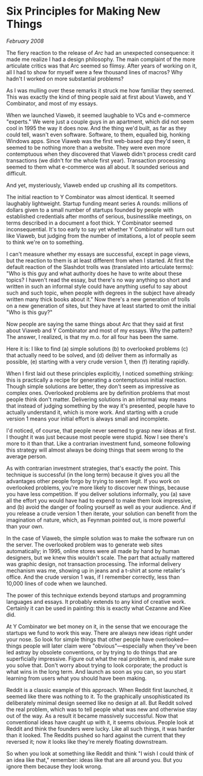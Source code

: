 # Six Principles for Making New Things

_February 2008_

The fiery reaction to the release of _Arc_ had an unexpected consequence: it made me realize I had a design philosophy. The main complaint of the more articulate critics was that Arc seemed so flimsy. After years of working on it, all I had to show for myself were a few thousand lines of macros? Why hadn't I worked on more substantial problems?

As I was mulling over these remarks it struck me how familiar they seemed. This was exactly the kind of thing people said at first about Viaweb, and Y Combinator, and most of my essays.

When we launched Viaweb, it seemed laughable to VCs and e-commerce "experts." We were just a couple guys in an apartment, which did not seem cool in 1995 the way it does now. And the thing we'd built, as far as they could tell, wasn't even software. Software, to them, equalled big, honking Windows apps. Since Viaweb was the first web-based app they'd seen, it seemed to be nothing more than a website. They were even more contemptuous when they discovered that Viaweb didn't process credit card transactions (we didn't for the whole first year). Transaction processing seemed to them what e-commerce was all about. It sounded serious and difficult.

And yet, mysteriously, Viaweb ended up crushing all its competitors.

The initial reaction to Y Combinator was almost identical. It seemed laughably lightweight. Startup funding meant series A rounds: millions of dollars given to a small number of startups founded by people with established credentials after months of serious, businesslike meetings, on terms described in a document a foot thick. Y Combinator seemed inconsequential. It's too early to say yet whether Y Combinator will turn out like Viaweb, but judging from the number of imitations, a lot of people seem to think we're on to something.

I can't measure whether my essays are successful, except in page views, but the reaction to them is at least different from when I started. At first the default reaction of the Slashdot trolls was (translated into articulate terms): "Who is this guy and what authority does he have to write about these topics? I haven't read the essay, but there's no way anything so short and written in such an informal style could have anything useful to say about such and such topic, when people with degrees in the subject have already written many thick books about it." Now there's a new generation of trolls on a new generation of sites, but they have at least started to omit the initial "Who is this guy?"

Now people are saying the same things about Arc that they said at first about Viaweb and Y Combinator and most of my essays. Why the pattern? The answer, I realized, is that my m.o. for all four has been the same.

Here it is: I like to find (a) simple solutions (b) to overlooked problems (c) that actually need to be solved, and (d) deliver them as informally as possible, (e) starting with a very crude version 1, then (f) iterating rapidly.

When I first laid out these principles explicitly, I noticed something striking: this is practically a recipe for generating a contemptuous initial reaction. Though simple solutions are better, they don't seem as impressive as complex ones. Overlooked problems are by definition problems that most people think don't matter. Delivering solutions in an informal way means that instead of judging something by the way it's presented, people have to actually understand it, which is more work. And starting with a crude version 1 means your initial effort is always small and incomplete.

I'd noticed, of course, that people never seemed to grasp new ideas at first. I thought it was just because most people were stupid. Now I see there's more to it than that. Like a contrarian investment fund, someone following this strategy will almost always be doing things that seem wrong to the average person.

As with contrarian investment strategies, that's exactly the point. This technique is successful (in the long term) because it gives you all the advantages other people forgo by trying to seem legit. If you work on overlooked problems, you're more likely to discover new things, because you have less competition. If you deliver solutions informally, you (a) save all the effort you would have had to expend to make them look impressive, and (b) avoid the danger of fooling yourself as well as your audience. And if you release a crude version 1 then iterate, your solution can benefit from the imagination of nature, which, as Feynman pointed out, is more powerful than your own.

In the case of Viaweb, the simple solution was to make the software run on the server. The overlooked problem was to generate web sites automatically; in 1995, online stores were all made by hand by human designers, but we knew this wouldn't scale. The part that actually mattered was graphic design, not transaction processing. The informal delivery mechanism was me, showing up in jeans and a t-shirt at some retailer's office. And the crude version 1 was, if I remember correctly, less than 10,000 lines of code when we launched.

The power of this technique extends beyond startups and programming languages and essays. It probably extends to any kind of creative work. Certainly it can be used in painting: this is exactly what Cezanne and Klee did.

At Y Combinator we bet money on it, in the sense that we encourage the startups we fund to work this way. There are always new ideas right under your nose. So look for simple things that other people have overlooked—things people will later claim were "obvious"—especially when they've been led astray by obsolete conventions, or by trying to do things that are superficially impressive. Figure out what the real problem is, and make sure you solve that. Don't worry about trying to look corporate; the product is what wins in the long term. And launch as soon as you can, so you start learning from users what you should have been making.

Reddit is a classic example of this approach. When Reddit first launched, it seemed like there was nothing to it. To the graphically unsophisticated its deliberately minimal design seemed like no design at all. But Reddit solved the real problem, which was to tell people what was new and otherwise stay out of the way. As a result it became massively successful. Now that conventional ideas have caught up with it, it seems obvious. People look at Reddit and think the founders were lucky. Like all such things, it was harder than it looked. The Reddits pushed so hard against the current that they reversed it; now it looks like they're merely floating downstream.

So when you look at something like Reddit and think "I wish I could think of an idea like that," remember: ideas like that are all around you. But you ignore them because they look wrong.
